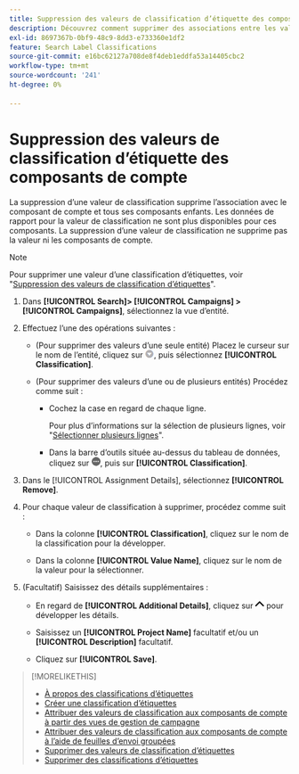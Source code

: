 ```yaml
---
title: Suppression des valeurs de classification d’étiquette des composants de compte
description: Découvrez comment supprimer des associations entre les valeurs de classification d’étiquettes et les composants de compte.
exl-id: 8697367b-0bf9-48c9-8dd3-e733360e1df2
feature: Search Label Classifications
source-git-commit: e16bc62127a708de8f4deb1eddfa53a14405cbc2
workflow-type: tm+mt
source-wordcount: '241'
ht-degree: 0%

---
```


# Suppression des valeurs de classification d’étiquette des composants de compte

La suppression d’une valeur de classification supprime l’association avec le composant de compte et tous ses composants enfants. Les données de rapport pour la valeur de classification ne sont plus disponibles pour ces composants. La suppression d’une valeur de classification ne supprime pas la valeur ni les composants de compte.

>[!NOTE]
>
>Pour supprimer une valeur d’une classification d’étiquettes, voir &quot;[Suppression des valeurs de classification d’étiquettes](classification-values-delete.md)&quot;.

1. Dans **[!UICONTROL Search]> [!UICONTROL Campaigns] >[!UICONTROL Campaigns]**, sélectionnez la vue d’entité.

1. Effectuez l’une des opérations suivantes :

   * (Pour supprimer des valeurs d’une seule entité) Placez le curseur sur le nom de l’entité, cliquez sur ![Bouton Menu](/help/search-social-commerce/assets/arrow-dropdown-menu.png "Bouton Menu"), puis sélectionnez **[!UICONTROL Classification]**.

   * (Pour supprimer des valeurs d’une ou de plusieurs entités) Procédez comme suit :

      * Cochez la case en regard de chaque ligne.

        Pour plus d’informations sur la sélection de plusieurs lignes, voir &quot;[Sélectionner plusieurs lignes](/help/search-social-commerce/common-tasks/navigation-editing-selection/multiple-rows-select.md)&quot;.

      * Dans la barre d’outils située au-dessus du tableau de données, cliquez sur ![Plus](/help/search-social-commerce/assets/more.png "Plus"), puis sur **[!UICONTROL Classification]**.

1. Dans le [!UICONTROL Assignment Details], sélectionnez **[!UICONTROL Remove]**.

1. Pour chaque valeur de classification à supprimer, procédez comme suit :

   * Dans la colonne **[!UICONTROL Classification]**, cliquez sur le nom de la classification pour la développer.

   * Dans la colonne **[!UICONTROL Value Name]**, cliquez sur le nom de la valeur pour la sélectionner.

1. (Facultatif) Saisissez des détails supplémentaires :

   * En regard de **[!UICONTROL Additional Details]**, cliquez sur ![Ouvrir](/help/search-social-commerce/assets/chevron-up.png "Ouvrir") pour développer les détails.

   * Saisissez un **[!UICONTROL Project Name]** facultatif et/ou un **[!UICONTROL Description]** facultatif.

   * Cliquez sur **[!UICONTROL Save]**.

>[!MORELIKETHIS]
>
>* [À propos des classifications d’étiquettes](classification-about.md)
>* [Créer une classification d’étiquettes](classification-create.md)
>* [Attribuer des valeurs de classification aux composants de compte à partir des vues de gestion de campagne](classification-values-assign-campaign-management.md)
>* [Attribuer des valeurs de classification aux composants de compte à l’aide de feuilles d’envoi groupées](classification-values-assign-bulksheets.md)
>* [ Supprimer des valeurs de classification d’étiquettes](classification-values-delete.md)
>* [Supprimer des classifications d’étiquettes](classification-delete.md)
